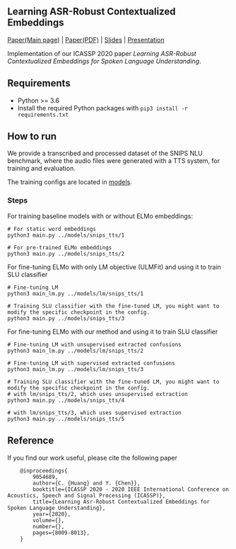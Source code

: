 Learning ASR-Robust Contextualized Embeddings
---
[Paper(Main page)](https://ieeexplore.ieee.org/abstract/document/9054689)
| [Paper(PDF)](https://www.csie.ntu.edu.tw/~yvchen/doc/ICASSP20_SpokenVec.pdf)
| [Slides](https://www.csie.ntu.edu.tw/~yvchen/doc/ICASSP20_SpokenVec_slide.pdf)
| [Presentation](https://2020.ieeeicassp-virtual.org/presentation/poster/learning-asr-robust-contextualized-embeddings-spoken-language-understanding/)

Implementation of our ICASSP 2020 paper *Learning ASR-Robust Contextualized Embeddings for Spoken Language Understanding*.

## Requirements
* Python >= 3.6
* Install the required Python packages with `pip3 install -r requirements.txt`

## How to run
We provide a transcribed and processed dataset of the SNIPS NLU benchmark, where the audio files were generated with a TTS system, for training and evaluation.

The training configs are located in [models](models).

### Steps
For training baseline models with or without ELMo embeddings:

```
# For static word embeddings
python3 main.py ../models/snips_tts/1

# For pre-trained ELMo embeddings
python3 main.py ../models/snips_tts/2
```

For fine-tuning ELMo with only LM objective (ULMFit) and using it to train SLU classifier
```
# Fine-tuning LM
python3 main_lm.py ../models/lm/snips_tts/1

# Training SLU classifier with the fine-tuned LM, you might want to modify the specific checkpoint in the config.
python3 main.py ../models/snips_tts/3
```

For fine-tuning ELMo with our method and using it to train SLU classifier
```
# Fine-tuning LM with unsupervised extracted confusions
python3 main_lm.py ../models/lm/snips_tts/2

# Fine-tuning LM with supervised extracted confusions
python3 main_lm.py ../models/lm/snips_tts/3

# Training SLU classifier with the fine-tuned LM, you might want to modify the specific checkpoint in the config.
# with lm/snips_tts/2, which uses unsupervised extraction
python3 main.py ../models/snips_tts/4

# with lm/snips_tts/3, which uses supervised extraction
python3 main.py ../models/snips_tts/5
```

## Reference
If you find our work useful, please cite the following paper

        @inproceedings{
            9054689,
            author={C. {Huang} and Y. {Chen}},
            booktitle={ICASSP 2020 - 2020 IEEE International Conference on Acoustics, Speech and Signal Processing (ICASSP)}, 
            title={Learning Asr-Robust Contextualized Embeddings for Spoken Language Understanding}, 
            year={2020},
            volume={},
            number={},
            pages={8009-8013},
        }
